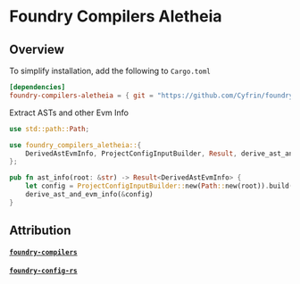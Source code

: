 # Foundry Compilers Aletheia

## Overview

To simplify installation, add the following to `Cargo.toml`

```toml
[dependencies]
foundry-compilers-aletheia = { git = "https://github.com/Cyfrin/foundry-compilers-aletheia", branch = "main", package = "foundry-compilers-aletheia" }

```

Extract ASTs and other Evm Info

```rust
use std::path::Path;

use foundry_compilers_aletheia::{
    DerivedAstEvmInfo, ProjectConfigInputBuilder, Result, derive_ast_and_evm_info,
};

pub fn ast_info(root: &str) -> Result<DerivedAstEvmInfo> {
    let config = ProjectConfigInputBuilder::new(Path::new(root)).build()?;
    derive_ast_and_evm_info(&config)
}
```

## Attribution

#### [`foundry-compilers`](https://github.com/foundry-rs/compilers) 
#### [`foundry-config-rs`](https://github.com/foundry-rs/foundry) 

